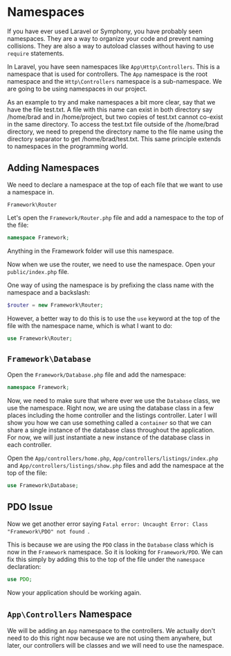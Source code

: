 # Namespaces

If you have ever used Laravel or Symphony, you have probably seen namespaces. They are a way to organize your code and prevent naming collisions. They are also a way to autoload classes without having to use `require` statements.

In Laravel, you have seen namespaces like `App\Http\Controllers`. This is a namespace that is used for controllers. The `App` namespace is the root namespace and the `Http\Controllers` namespace is a sub-namespace. We are going to be using namespaces in our project.

As an example to try and make namespaces a bit more clear, say that we have the file test.txt. A file with this name can exist in both directory say /home/brad and in /home/project, but two copies of test.txt cannot co-exist in the same directory. To access the test.txt file outside of the /home/brad directory, we need to prepend the directory name to the file name using the directory separator to get /home/brad/test.txt. This same principle extends to namespaces in the programming world.

## Adding Namespaces

We need to declare a namespace at the top of each file that we want to use a namespace in.

`Framework\Router`

Let's open the `Framework/Router.php` file and add a namespace to the top of the file:

```php
namespace Framework;
```

Anything in the Framework folder will use this namespace.

Now when we use the router, we need to use the namespace. Open your `public/index.php` file.

One way of using the namespace is by prefixing the class name with the namespace and a backslash:

```php
$router = new Framework\Router;
```

However, a better way to do this is to use the `use` keyword at the top of the file with the namespace name, which is what I want to do:

```php
use Framework\Router;
```

## `Framework\Database`

Open the `Framework/Database.php` file and add the namespace:

```php
namespace Framework;
```

Now, we need to make sure that where ever we use the `Database` class, we use the namespace. Right now, we are using the database class in a few places including the home controller and the listings controller. Later I will show you how we can use something called a `container` so that we can share a single instance of the database class throughout the application. For now, we will just instantiate a new instance of the database class in each controller.

Open the `App/controllers/home.php`, `App/controllers/listings/index.php` and `App/controllers/listings/show.php` files and add the namespace at the top of the file:

```php
use Framework\Database;
```

## PDO Issue

Now we get another error saying `Fatal error: Uncaught Error: Class "Framework\PDO" not found `.

This is because we are using the `PDO` class in the `Database` class which is now in the `Framework` namespace. So it is looking for `Framework/PDO`. We can fix this simply by adding this to the top of the file under the `namespace` declaration:

```php
use PDO;
```

Now your application should be working again.

## `App\Controllers` Namespace

We will be adding an `App` namespace to the controllers. We actually don't need to do this right now because we are not using them anywhere, but later, our controllers will be classes and we will need to use the namespace.
